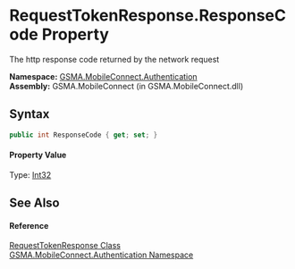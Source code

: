 RequestTokenResponse.ResponseCode Property
==========================================
The http response code returned by the network request

**Namespace:** [GSMA.MobileConnect.Authentication][1]  
**Assembly:** GSMA.MobileConnect (in GSMA.MobileConnect.dll)

Syntax
------

```csharp
public int ResponseCode { get; set; }
```

#### Property Value
Type: [Int32][2]

See Also
--------

#### Reference
[RequestTokenResponse Class][3]  
[GSMA.MobileConnect.Authentication Namespace][1]  

[1]: ../README.md
[2]: http://msdn.microsoft.com/en-us/library/td2s409d
[3]: README.md
[4]: ../../_icons/Help.png